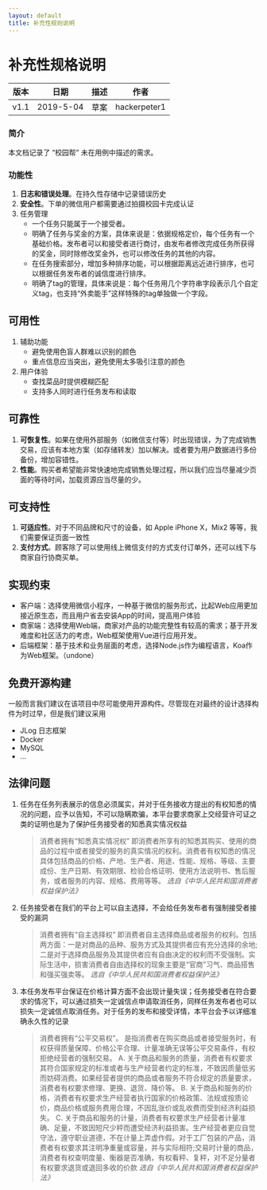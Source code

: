 ```yaml
---
layout: default
title: 补充性规则说明
---
```


# 补充性规格说明

| 版本 |   日期    | 描述 |     作者     |
| :--: | :-------: | :--: | :----------: |
| v1.1 | 2019-5-04 | 草案 | hackerpeter1 |

### 简介

本文档记录了 “校园帮” 未在用例中描述的需求。

### 功能性

1. **日志和错误处理**。在持久性存储中记录错误历史
2. **安全性**。下单的微信用户都需要通过拍摄校园卡完成认证
3. 任务管理
   - 一个任务只能属于一个接受者。
   - 明确了任务与奖金的方案，具体来说是：依据规格定价，每个任务有一个基础价格。发布者可以和接受者进行商讨，由发布者修改完成任务所获得的奖金，同时除修改奖金外，也可以修改任务的其他的内容。
   - 在任务搜索部分，增加多种排序功能，可以根据距离远近进行排序，也可以根据任务发布者的诚信度进行排序。
   - 明确了tag的管理，具体来说是：每个任务用几个字符串字段表示几个自定义tag，也支持“外卖能手”这样特殊的tag单独做一个字段。

## 可用性

1. 辅助功能
   - 避免使用色盲人群难以识别的颜色
   - 重点信息应当突出，避免使用太多吸引注意的颜色
2. 用户体验
   - 查找菜品时提供模糊匹配
   - 支持多人同时进行任务发布和读取

## 可靠性

1. **可恢复性**。如果在使用外部服务（如微信支付等）时出现错误，为了完成销售交易，应该有本地方案（如存储转发）加以解决。或者要为用户数据进行多份备份，增加容错性。
2. **性能**。购买者希望能非常快速地完成销售处理过程，所以我们应当尽量减少页面的等待时间，加载资源应当尽量的少。

## 可支持性

1. **可适应性**。对于不同品牌和尺寸的设备，如 Apple iPhone X，Mix2 等等，我们需要保证页面一致性
2. **支付方式**。顾客除了可以使用线上微信支付的方式支付订单外，还可以线下与商家自行协商买单。

## 实现约束

- 客户端：选择使用微信小程序，一种基于微信的服务形式，比起Web应用更加接近原生态，而且用户省去安装App的时间，提高用户体验
- 商家端：选择使用Web端，商家对产品的功能完整性有较高的需求；基于开发难度和社区活力的考虑，Web框架使用Vue进行应用开发。
- 后端框架：基于技术和业务层面的考虑，选择Node.js作为编程语言，Koa作为Web框架。（undone）

## 免费开源构建

一般而言我们建议在该项目中尽可能使用开源构件。尽管现在对最终的设计选择构件为时过早，但是我们建议采用

- JLog 日志框架
- Docker
- MySQL
- …

## 法律问题

1. 任务在任务列表展示的信息必须属实，并对于任务接收方提出的有权知悉的情况的问题，应予以告知，不可以隐瞒欺骗，本平台要求商家上交经营许可证之类的证明也是为了保护任务接受者的知悉真实情况权益

   > 消费者拥有“知悉真实情况权” 即消费者所享有的知悉其购买、使用的商品的过程中或者接受的服务的真实情况的权利。消费者有权知悉的情况具体包括商品的价格、产地、生产者、用途、性能、规格、等级、主要成份、生产日期、有效期限、检验合格证明、使用方法说明书、售后服务，或者服务的内容、规格、费用等等。 *选自《中华人民共和国消费者权益保护法》*

2. 任务接受者在我们的平台上可以自主选择，不会给任务发布者有强制接受者接受的漏洞

   > 消费者拥有“自主选择权”
   > 即消费者自主选择商品或者服务的权利。包括两方面：一是对商品的品种、服务方式及其提供者应有充分选择的余地;二是对于选择商品服务及其提供者应有自由决定的权利而不受强制。实际生活中，损害消费者自由选择权的现象主要是“官商”习气、商品搭售和强买强卖等。
   > *选自《中华人民共和国消费者权益保护法》*

3. 本任务发布平台保证在价格计算方面不会出现计量失误；任务接受者在符合要求的情况下，可以通过损失一定诚信点申请取消任务，同样任务发布者也可以损失一定诚信点取消任务。对于任务的发布和接受详情，本平台会予以详细准确永久性的记录

   > 消费者拥有“公平交易权”。
   > 是指消费者在购买商品或者接受服务时，有权获得质量保障、价格公平合理、计量准确无误等公平交易条件，有权拒绝经营者的强制交易。
   > A. 关于商品和服务的质量，消费者有权要求其符合国家规定的标准或者与生产经营者约定的标准，不致因质量低劣而妨碍消费。如果经营者提供的商品或者服务不符合规定的质量要求，消费者有权要求修理、更换、退货、降价等。
   > B. 关于商品和服务的价格，消费者有权要求生产经营者执行国家的价格政策、法规或按质论价，商品价格或服务费用合理，不因乱涨价或乱收费而受到经济利益损失。
   > C. 关于商品和服务的计量，消费者有权要求生产经营者计量准确、足量，不致因短尺少秤而遭受经济利益损害。生产经营者更应自觉守法，遵守职业道德，不在计量上弄虚作假。对于工厂包装的产品，消费者有权要求其注明净重量或容量，并与实际相符;交易时计量的商品，消费者有权查明度量、衡器是否准确，有权看秤、复秤，对不足分量者有权要求退货或退回多收的价款
   > *选自《中华人民共和国消费者权益保护法》*

